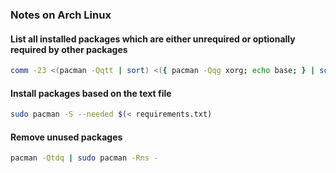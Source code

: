 ### Notes on Arch Linux

#### List all installed packages which are either unrequired or optionally required by other packages

```bash
comm -23 <(pacman -Qqtt | sort) <({ pacman -Qqg xorg; echo base; } | sort -u) > requirements.txt
```

#### Install packages based on the text file

```bash
sudo pacman -S --needed $(< requirements.txt)
```

#### Remove unused packages

```bash
pacman -Qtdq | sudo pacman -Rns -
```
